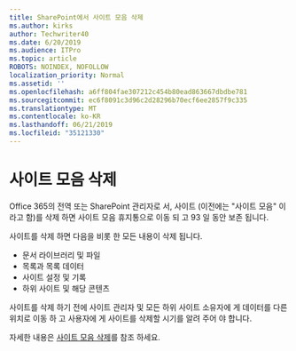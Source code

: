 ```yaml
---
title: SharePoint에서 사이트 모음 삭제
ms.author: kirks
author: Techwriter40
ms.date: 6/20/2019
ms.audience: ITPro
ms.topic: article
ROBOTS: NOINDEX, NOFOLLOW
localization_priority: Normal
ms.assetid: ''
ms.openlocfilehash: a6ff804fae307212c454b80ead863667dbdbe781
ms.sourcegitcommit: ec6f8091c3d96c2d28296b70ecf6ee2857f9c335
ms.translationtype: MT
ms.contentlocale: ko-KR
ms.lasthandoff: 06/21/2019
ms.locfileid: "35121330"
---
```

# <a name="delete-a-site-collection"></a>사이트 모음 삭제

Office 365의 전역 또는 SharePoint 관리자로 서, 사이트 (이전에는 "사이트 모음" 이라고 함)를 삭제 하면 사이트 모음 휴지통으로 이동 되 고 93 일 동안 보존 됩니다. 

사이트를 삭제 하면 다음을 비롯 한 모든 내용이 삭제 됩니다.

- 문서 라이브러리 및 파일
- 목록과 목록 데이터
- 사이트 설정 및 기록
- 하위 사이트 및 해당 콘텐츠

사이트를 삭제 하기 전에 사이트 관리자 및 모든 하위 사이트 소유자에 게 데이터를 다른 위치로 이동 하 고 사용자에 게 사이트를 삭제할 시기를 알려 주어 야 합니다. 

자세한 내용은 [사이트 모음 삭제](https://docs.microsoft.com/en-us/sharepoint/delete-site-collection)를 참조 하세요. 